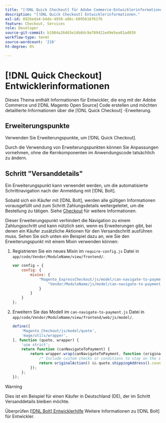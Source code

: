 ```yaml
---
title: "[!DNL Quick Checkout] für Adobe Commerce-Entwicklerinformationen"
description: "[!DNL Quick Checkout] Entwicklerinformationen."
exl-id: 8926eda4-b4de-4938-a86c-b095616f61f6
feature: Checkout, Services
role: Developer
source-git-commit: b1984a26463e14b8dc9a789421e49e5ea81ad039
workflow-type: tm+mt
source-wordcount: '210'
ht-degree: 0%

---
```


# [!DNL Quick Checkout] Entwicklerinformationen

Dieses Thema enthält Informationen für Entwickler, die eng mit der Adobe Commerce und [!DNL Magento Open Source] Code erstellen und möchten detaillierte Informationen über die [!DNL Quick Checkout] -Erweiterung.

## Erweiterungspunkte

Verwenden Sie Erweiterungspunkte, um [!DNL Quick Checkout].

Durch die Verwendung von Erweiterungspunkten können Sie Anpassungen vornehmen, ohne die Kernkomponenten im Anwendungscode tatsächlich zu ändern.

## Schritt &quot;Versanddetails&quot;

Ein Erweiterungspunkt kann verwendet werden, um die automatisierte Schrittnavigation nach der Anmeldung mit [!DNL Bolt].

Sobald sich ein Käufer mit [!DNL Bolt], werden alle gültigen Informationen vorausgefüllt und zum Schritt Zahlungsdetails weitergeleitet, um die Bestellung zu tätigen. Siehe [Checkout](https://experienceleague.adobe.com/docs/commerce-merchant-services/quick-checkout/manage-checkout/checkout-flow.html) für weitere Informationen.

Dieser Erweiterungspunkt verhindert die Navigation zu einem Zahlungsschritt und kann nützlich sein, wenn es Erweiterungen gibt, bei denen ein Käufer zusätzliche Aktionen für den Versandschritt ausführen muss. Sehen Sie sich unten ein Beispiel dazu an, wie Sie den Erweiterungspunkt mit einem Mixin verwenden können:

1. Registrieren Sie ein neues Mixin im `require-config.js` Datei in `app/code/Vendor/ModuleName/view/frontend/`.

   ```js
   var config = {
       config: {
           mixins: {
               "Magento_ExpressCheckout/js/model/can-navigate-to-payment": {
                   "Vendor/ModuleName/js/model/can-navigate-to-payment-mixin": true
               }
           }
       }
   };
   ```

1. Erweitern Sie das Modell im `can-navigate-to-payment.js` Datei in `app/code/Vendor/ModuleName/view/frontend/web/js/model/`.

   ```js
   define([
       'Magento_Checkout/js/model/quote',
       'mage/utils/wrapper',
   ], function (quote, wrapper) {
       'use strict';
       return function (canNavigateToPayment) {
           return wrapper.wrap(canNavigateToPayment, function (originalAction) {
               /* Include custom checks or conditions to stay on the shipping step,i.e: your shopper is from Germany */
               return originalAction() && quote.shippingAddress().countryId !== 'DE');
           });
       };
   });
   ```

>[!WARNING]
>
> Dies ist ein Beispiel für einen Käufer in Deutschland (DE), der im Schritt Versanddetails bleiben möchte.

Überprüfen [[!DNL Bolt] Entwicklerhilfe](https://help.bolt.com/developers/) Weitere Informationen zu [!DNL Bolt] für Entwickler.
